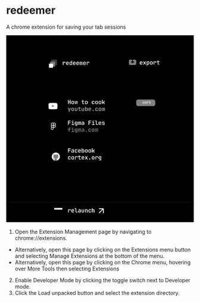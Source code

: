 # redeemer
A chrome extension for saving your tab sessions

![img](./icons/delta.png)

1. Open the Extension Management page by navigating to chrome://extensions.
- Alternatively, open this page by clicking on the Extensions menu button and selecting Manage Extensions at the bottom of the menu.
- Alternatively, open this page by clicking on the Chrome menu, hovering over More Tools then selecting Extensions
2. Enable Developer Mode by clicking the toggle switch next to Developer mode.
3. Click the Load unpacked button and select the extension directory.
